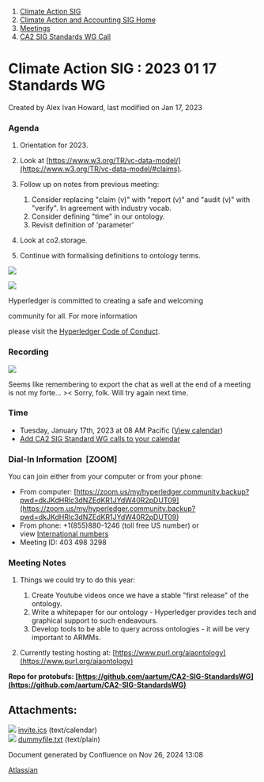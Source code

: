 1. [Climate Action SIG](index.html)
2. [Climate Action and Accounting SIG Home](Climate-Action-and-Accounting-SIG-Home_19005445.html)
3. [Meetings](Meetings_19005583.html)
4. [CA2 SIG Standards WG Call](CA2-SIG-Standards-WG-Call_19007176.html)

# Climate Action SIG : 2023 01 17 Standards WG

Created by Alex Ivan Howard, last modified on Jan 17, 2023

### Agenda

1. Orientation for 2023.
2. Look at [https://www.w3.org/TR/vc-data-model/](https://www.w3.org/TR/vc-data-model/#claims).
3. Follow up on notes from previous meeting:
   
   1. Consider replacing "claim (v)" with "report (v)" and "audit (v)" with "verify". In agreement with industry vocab.
   2. Consider defining "time" in our ontology.
   3. Revisit definition of 'parameter'
4. Look at co2.storage.
5. Continue with formalising definitions to ontology terms.

![](https://wiki.hyperledger.org/download/attachments/29034696/Antitrustnotice.png?version=1&modificationDate=1581695654000&api=v2)

![](https://wiki.hyperledger.org/download/attachments/2392771/welcome.png?version=2&modificationDate=1572450107000&api=v2)

Hyperledger is committed to creating a safe and welcoming

community for all. For more information

please visit the [Hyperledger Code of Conduct](https://lf-hyperledger.atlassian.net/wiki/display/HYP/Hyperledger+Code+of+Conduct).

### Recording

![](plugins/servlet/confluence/placeholder/unknown-attachment)

Seems like remembering to export the chat as well at the end of a meeting is not my forte... &gt;&lt; Sorry, folk. Will try again next time.

### **Time**

- Tuesday, January 17th, 2023 at 08 AM Pacific ([View calendar](https://lists.hyperledger.org/g/climate-sig/calendar))
- [Add CA2 SIG Standard WG calls to your calendar](#)

### **Dial-In Information  \[ZOOM]**

You can join either from your computer or from your phone:

- From computer: [https://zoom.us/my/hyperledger.community.backup?pwd=dkJKdHRlc3dNZEdKR1JYdW40R2pDUT09](https://zoom.us/my/hyperledger.community.backup?pwd=dkJKdHRlc3dNZEdKR1JYdW40R2pDUT09)
- From phone: +1(855)880-1246 (toll free US number) or view [International numbers](https://zoom.us/u/bAaJoyznp)
- Meeting ID: 403 498 3298

### **Meeting Notes**

1. Things we could try to do this year:
   
   1. Create Youtube videos once we have a stable "first release" of the ontology.
   2. Write a whitepaper for our ontology - Hyperledger provides tech and graphical support to such endeavours.
   3. Develop tools to be able to query across ontologies - it will be very important to ARMMs.
2. Currently testing hosting at: [https://www.purl.org/aiaontology](https://www.purl.org/aiaontology)

**Repo for protobufs: [https://github.com/aartum/CA2-SIG-StandardsWG](https://github.com/aartum/CA2-SIG-StandardsWG)**

## Attachments:

![](images/icons/bullet_blue.gif) [invite.ics](attachments/19009983/19009987.ics) (text/calendar)  
![](images/icons/bullet_blue.gif) [dummyfile.txt](attachments/19009983/19010005.txt) (text/plain)

Document generated by Confluence on Nov 26, 2024 13:08

[Atlassian](http://www.atlassian.com/)
